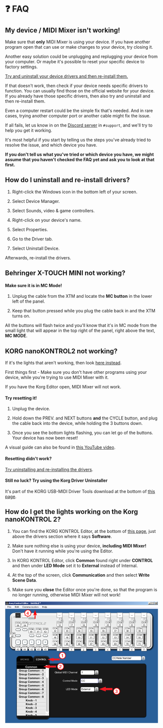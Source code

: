 # ❓ FAQ

## My device / MIDI Mixer isn't working! 

Make sure that **only** MIDI Mixer is using your device. If you have another program open that can use or make changes to your device, try closing it.

Another easy solution could be unplugging and replugging your device from your computer. Or maybe it's possible to reset your specific device to factory settings.

[Try and uninstall your device drivers and then re-install them.](faq.md#how-do-i-uninstall-and-re-install-drivers)

If that doesn't work, then check if your device needs specific drivers to function. You can usually find those on the official website for your device. If you already have those specific drivers, then also try and uninstall and then re-install them.

Even a computer restart could be the simple fix that's needed. And in rare cases, trying another computer port or another cable might fix the issue.

If all fails, let us know in on the [Discord server](https://discord.midi-mixer.com/) in `#support`, and we'll try to help you get it working.

It's most helpful if you start by telling us the steps you've already tried to resolve the issue, and which device you have.

**If you don't tell us what you've tried or which device you have, we might assume that you haven't checked the FAQ yet and ask you to look at that first.**

## How do I uninstall and re-install drivers?

1. Right-click the Windows icon in the bottom left of your screen.

2. Select Device Manager.

3. Select Sounds, video & game controllers.

4. Right-click on your device's name.

5. Select Properties.

6. Go to the Driver tab.

7. Select Uninstall Device.

Afterwards, re-install the drivers.

## Behringer X-TOUCH MINI not working?

#### Make sure it is in MC Mode!

1. Unplug the cable from the XTM and locate the **MC button** in the lower left of the panel.

2. Keep that button pressed while you plug the cable back in and the XTM turns on. 

All the buttons will flash twice and you'll know that it's in MC mode from the small light that will appear in the top right of the panel, right above the text, **MC MODE**.

## KORG nanoKONTROL2 not working?

If it's the lights that aren't working, then look [here instead](faq.md#how-do-i-get-the-lights-working-on-the-korg-nanokontrol-2).

First things first - Make sure you don't have other programs using your device, while you're trying to use MIDI Mixer with it. 

If you have the Korg Editor open, MIDI Mixer will not work.



#### Try resetting it!

1. Unplug the device.

2. Hold down the PREV. and NEXT buttons **and** the CYCLE button, and plug the cable back into the device, while holding the 3 buttons down.

3. Once you see the bottom lights flashing, you can let go of the buttons. Your device has now been reset!

A visual guide can also be found in [this YouTube video](https://youtu.be/zCvaq0J-xuU?t=23).



#### Resetting didn't work? 

[Try uninstalling and re-installing the drivers](faq.md#how-do-i-uninstall-and-re-install-drivers).



#### Still no luck? Try using the Korg Driver Uninstaller

It's part of the KORG USB-MIDI Driver Tools download at the bottom of [this page](https://www.korg.com/us/support/download/driver/1/285/3541/).

## How do I get the lights working on the Korg nanoKONTROL 2?

1. You can find the KORG KONTROL Editor, at the bottom of [this page](https://www.korg.com/us/support/download/product/0/159/), just above the drivers section where it says **Software**.

2. Make sure nothing else is using your device, **including MIDI Mixer!** Don't have it running while you're using the Editor.

3. In KORG KONTROL Editor, click **Common** found right under **CONTROL** and then under **LED Mode** set it to **External** instead of Internal. 

4. At the top of the screen, click **Communication** and then select **Write Scene Data**.

5. Make sure you **close** the Editor once you're done, so that the program is no longer running, otherwise MIDI Mixer will not work!

![](.gitbook/assets/image.png)



